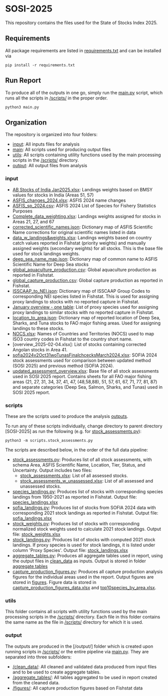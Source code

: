 # SOSI-2025

This repository contains the files used for the State of Stocks Index 2025.

## Requirements

All package requirements are listed in [requirements.txt](requirements.txt) and can be installed via

```
pip install -r requirements.txt
```

## Run Report

To produce all of the outputs in one go, simply run the [main.py](main.py) script, which runs all the scripts in [/scripts/](/scripts/) in the proper order.

```
python3 main.py
```

## Organization

The repository is organized into four folders: 

* [input](/input/): All inputs files for analysis
* [main](/scripts/): All scripts used for producing output files
* [utils](/utils/): All scripts containing utility functions used by the main processing scripts in the [/scripts/](/scripts/) directory.
* [output](/output/): All output files from analysis

### input

* [AB Stocks of India Jan2025.xlsx](/input/AB%20Stocks%20of%20India%20Jan2025.xlsx): Landings weights based on BMSY values for stocks in India (Areas 51, 57)
* [ASFIS_changes_2024.xlsx](/input/ASFIS_changes_2024.xlsx): ASFIS 2024 name changes
* [ASFIS_sp_2024.csv](/input/ASFIS_sp_2024.csv): ASFIS 2024 List of Species for Fishery Statistics Purposes
* [Complete_data_weighting.xlsx](/input/Complete_data_weighting.xlsx): Landings weights assigned for stocks in Areas 21, 27, and 67
* [corrected_scientific_names.json](/input/corrected_scientific_names.json): Dictionary map of ASFIS Scientific Name corrections for original scientific names listed in data
* [data_w_landings&weights.xlsx](/input/data_w_landings&weights.xlsx): Landings weights based on country catch values reported in Fishstat (priority weights) and manually assigned weights (secondary weights) for all stocks. This is the base file used for stock landings weights.
* [deep_sea_name_map.json](/input/deep_sea_name_map.json): Dictionary map of common name to ASFIS Scientific Name for Deep Sea stocks
* [global_aquaculture_production.csv](/input/global_aquaculture_production.csv): Global aquaculture production as reported in Fishstat.
* [global_capture_production.csv](/input/global_capture_production.csv): Global capture production as reported in Fishstat.
* [ISSCAAP_to_NEI.json](/input/ISSCAAP_to_NEI.json): Dictionary map of ISSCAAP Group Codes to corresponding NEI species listed in Fishstat. This is used for assigning proxy landings to stocks with no reported capture in Fishstat.
* [January overview - one table](/input/January%20overview%20-%20one%20table.xlsx): List of proxy species used for assigning proxy landings to similar stocks with no reported capture in Fishstat.
* [location_to_area.json](/input/location_to_area.json): Dictionary map of reported location of Deep Sea, Sharks, and Tuna stocks to FAO major fishing areas. Used for assigning landings to these stocks.
* [NOCS.xlsx](/input/NOCS.xlsx): Names of Countries and Territories (NOCS) used to map ISO3 country codes in Fishstat to the country short name.
* [overview_2025-02-04.xlsx]: List of stocks containing corrected Angolan stocks in Area 41.
* [sofia2024v2Oct31woTunasFinalchcecksMarch2024.xlsx](/input/sofia2024v2Oct31woTunasFinalchcecksMarch2024.xlsx): SOFIA 2024 stock assessments used for comparison between updated method (SOSI 2025) and previous method (SOFIA 2024).
* [updated_assessment_overview.xlsx](/input/updated_assessment_overview.xlsx): Base file of all stock assessments used in SOSI 2025 report. Contains sheets for all FAO major fishing areas (21, 27, 31, 34, 37, 41, 47, (48,58,88), 51, 57, 61, 67, 71, 77, 81, 87) and separate categories (Deep Sea, Salmon, Sharks, and Tunas) used in SOSI 2025 report.

### scripts

These are the scripts used to produce the analysis [outputs](/output/). 

To run any of these scripts individually, change directory to parent directory [SOSI-2025] as run the following (e.g. for [stock_assessments.py](/scripts/stock_assessments.py)):

```
python3 -m scripts.stock_assessments.py
```

The scripts are described below, in the order of the full data pipeline:

* [stock_assessments.py](/scripts/stock_assessments.py): Produces list of all stock assessments, with schema Area, ASFIS Scientific Name, Location, Tier, Status, and Uncertainty. Output includes two files: 
    * [stock_assessments.xlsx](/output/clean_data/stock_assessments.xlsx): List of all assessed stocks.
    * [stock_assessments_w_unassessed.xlsx](/output/clean_data/stock_assessments_w_unassessed.xlsx): List of all assessed and unassessed stocks.
* [species_landings.py](/scripts/species_landings.py): Produces list of stocks with corresponding species landings from 1950-2021 as reported in Fishstat. Output file: [species_landings.xlsx](/output/clean_data/species_landings.xlsx)
* [sofia_landings.py](/scripts/sofia_landings.py): Produces list of stocks from SOFIA 2024 data with corresponding 2021 stock landings as reported in Fishstat. Output file: [sofia_landings.xlsx](/output/clean_data/sofia_landings.xlsx)
* [stock_weights.py](/scripts/stock_weights.py): Produces list of stocks with corresponding normalized stock weights used to calculate 2021 stock landings. Output file: [stock_weights.xlsx](/output/clean_data/stock_weights.xlsx)
* [stock_landings.py](/scripts/stock_landings.py): Produces list of stocks with computed 2021 stock landings. If proxy species is used for stock landings, it is listed under column 'Proxy Species'. Output file: [stock_landings.xlsx](/output/clean_data/stock_landings.xlsx)
* [aggregate_tables.py](/scripts/aggregate_tables.py): Produces all aggregate tables used in report, using the output files in [clean_data](/output/clean_data/) as inputs. Output is stored in folder [aggregate tables](/output/aggregate_tables/)
* [capture_production_figures.py](/scripts/capture_production_figures.py): Produces all capture production analysis figures for the individual areas used in the report. Output figures are stored in [figures](/output/figures/). Figure data is stored in [capture_production_figures_data.xlsx](/output/aggregate_tables/capture_production_figures_data.xlsx) and [top10species_by_area.xlsx](/output/aggregate_tables/top10species_by_area.xlsx).

### utils

This folder contains all scripts with utility functions used by the main processing scripts in the [/scripts/](/scripts/) directory. Each file in this folder contains the same name as the file in [/scripts/](/scripts/) directory for which it is used.

### output

The outputs are produced in the [/output/] folder which is created upon running scripts in [/scripts/](/scripts/) or the entire pipeline via [main.py](/main.py). They are separated into three subfolders: 

* [/clean_data/](/output/clean_data/): All cleaned and validated data produced from input files and to be used to create aggregate tables.
* [/aggregate_tables/](/output/clean_data/): All tables aggregated to be used in report created from the cleaned data.
* [/figures/](/output/figures/): All capture production figures based on Fishstat data 